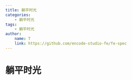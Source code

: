 ```yaml
---
title: 躺平时光
categories:
    - 躺平时光
tags:
    - 躺平时光
author:
    name: T
    link: https://github.com/encode-studio-fe/fe-spec
---
```


# 躺平时光